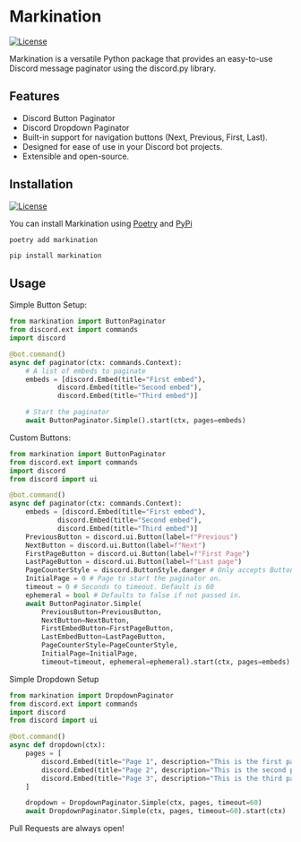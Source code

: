 # Markination

[![License](https://img.shields.io/badge/License-MIT-blue.svg)](https://opensource.org/licenses/MIT)

Markination is a versatile Python package that provides an easy-to-use Discord message paginator using the discord.py library.

## Features

- Discord Button Paginator
- Discord Dropdown Paginator
- Built-in support for navigation buttons (Next, Previous, First, Last).
- Designed for ease of use in your Discord bot projects.
- Extensible and open-source.

## Installation

[![License](https://media.discordapp.net/attachments/1093865249645547570/1147899684996780112/LibraryRequiresDiscordpy.png)](https://github.com/rapptz/discord.py)


You can install Markination using [Poetry](https://python-poetry.org/) and [PyPi](https://pypi.org/project/markination/)

```shell
poetry add markination
```

```python
pip install markination
```

## Usage

Simple Button Setup:
```python
from markination import ButtonPaginator
from discord.ext import commands
import discord

@bot.command()
async def paginator(ctx: commands.Context):
    # A list of embeds to paginate
    embeds = [discord.Embed(title="First embed"),         
            discord.Embed(title="Second embed"),
            discord.Embed(title="Third embed")]

    # Start the paginator
    await ButtonPaginator.Simple().start(ctx, pages=embeds)
```

Custom Buttons:
```python
from markination import ButtonPaginator
from discord.ext import commands
import discord
from discord import ui

@bot.command()
async def paginator(ctx: commands.Context):
    embeds = [discord.Embed(title="First embed"),         
            discord.Embed(title="Second embed"),
            discord.Embed(title="Third embed")]
    PreviousButton = discord.ui.Button(label=f"Previous")
    NextButton = discord.ui.Button(label=f"Next")
    FirstPageButton = discord.ui.Button(label=f"First Page")
    LastPageButton = discord.ui.Button(label=f"Last page")
    PageCounterStyle = discord.ButtonStyle.danger # Only accepts ButtonStyle instead of Button
    InitialPage = 0 # Page to start the paginator on.
    timeout = 0 # Seconds to timeout. Default is 60
    ephemeral = bool # Defaults to false if not passed in.
    await ButtonPaginator.Simple(
        PreviousButton=PreviousButton,
        NextButton=NextButton,
        FirstEmbedButton=FirstPageButton,
        LastEmbedButton=LastPageButton,
        PageCounterStyle=PageCounterStyle,
        InitialPage=InitialPage,
        timeout=timeout, ephemeral=ephemeral).start(ctx, pages=embeds)
```
Simple Dropdown Setup
```python
from markination import DropdownPaginator
from discord.ext import commands
import discord
from discord import ui

@bot.command()
async def dropdown(ctx):
    pages = [
        discord.Embed(title="Page 1", description="This is the first page."),
        discord.Embed(title="Page 2", description="This is the second page."),
        discord.Embed(title="Page 3", description="This is the third page.")
    ]

    dropdown = DropdownPaginator.Simple(ctx, pages, timeout=60)
    await DropdownPaginator.Simple(ctx, pages, timeout=60).start(ctx)

```
Pull Requests are always open!
